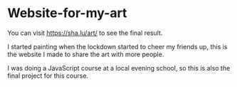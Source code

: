 # Website-for-my-art

You can visit https://sha.lu/art/ to see the final result.

I started painting when the lockdown started to cheer my friends up, this is the website I made to share the art with more people.

I was doing a JavaScript course at a local evening school, so this is also the final project for this course.
